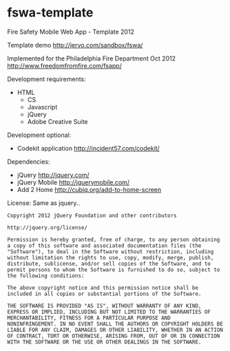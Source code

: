 fswa-template
=============

Fire Safety Mobile Web App - Template 2012

Template demo  <http://jervo.com/sandbox/fswa/>

Implemented for the Philadelphia Fire Department Oct 2012 <http://www.freedomfromfire.com/fsapp/>

Development requirements:
  - HTML
	- CS
	- Javascript
	- jQuery
	- Adobe Creative Suite

Development optional:
  - Codekit application <http://incident57.com/codekit/>

Dependencies:
  - jQuery <http://jquery.com/>
  - jQuery Mobile <http://jquerymobile.com/>
  - Add 2 Home <http://cubiq.org/add-to-home-screen>

License: Same as jquery..

	Copyright 2012 jQuery Foundation and other contributors
	
	http://jquery.org/license/
	
	Permission is hereby granted, free of charge, to any person obtaining
	a copy of this software and associated documentation files (the
	"Software"), to deal in the Software without restriction, including
	without limitation the rights to use, copy, modify, merge, publish,
	distribute, sublicense, and/or sell copies of the Software, and to
	permit persons to whom the Software is furnished to do so, subject to
	the following conditions:
	
	The above copyright notice and this permission notice shall be
	included in all copies or substantial portions of the Software.
	
	THE SOFTWARE IS PROVIDED "AS IS", WITHOUT WARRANTY OF ANY KIND,
	EXPRESS OR IMPLIED, INCLUDING BUT NOT LIMITED TO THE WARRANTIES OF
	MERCHANTABILITY, FITNESS FOR A PARTICULAR PURPOSE AND
	NONINFRINGEMENT. IN NO EVENT SHALL THE AUTHORS OR COPYRIGHT HOLDERS BE
	LIABLE FOR ANY CLAIM, DAMAGES OR OTHER LIABILITY, WHETHER IN AN ACTION
	OF CONTRACT, TORT OR OTHERWISE, ARISING FROM, OUT OF OR IN CONNECTION
	WITH THE SOFTWARE OR THE USE OR OTHER DEALINGS IN THE SOFTWARE.	